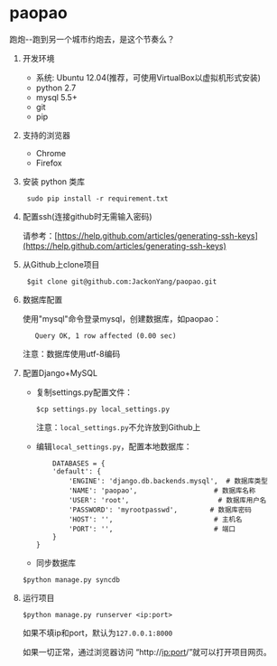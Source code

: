 paopao
======

跑炮--跑到另一个城市约炮去，是这个节奏么？

1. 开发环境

    - 系统: Ubuntu 12.04(推荐，可使用VirtualBox以虚拟机形式安装)
    - python 2.7
    - mysql 5.5+
    - git
    - pip

2. 支持的浏览器

    - Chrome
    - Firefox

3. 安装 python 类库

    ``` sudo pip install -r requirement.txt```

4. 配置ssh(连接github时无需输入密码)

    请参考：[https://help.github.com/articles/generating-ssh-keys](https://help.github.com/articles/generating-ssh-keys)

5. 从Github上clone项目

    ``` $git clone git@github.com:JackonYang/paopao.git```

6. 数据库配置

    使用"mysql"命令登录mysql，创建数据库，如paopao：

    ```mysql>create database paopao;
       Query OK, 1 row affected (0.00 sec)
    ```

    注意：数据库使用utf-8编码

7. 配置Django+MySQL

    - 复制settings.py配置文件：

        ```$cp settings.py local_settings.py```

        注意：`local_settings.py`不允许放到Github上

    - 编辑`local_settings.py`，配置本地数据库：

        ```
            DATABASES = {
            'default': {
                'ENGINE': 'django.db.backends.mysql',  # 数据库类型
                'NAME': 'paopao',                   # 数据库名称   
                'USER': 'root',                      # 数据库用户名
                'PASSWORD': 'myrootpasswd',        # 数据库密码       
                'HOST': '',                         # 主机名
                'PORT': '',                         # 端口
            }
        }
        ```

    - 同步数据库

    `$python manage.py syncdb`

8. 运行项目

    `$python manage.py runserver <ip:port>`

    如果不填ip和port，默认为`127.0.0.1:8000`

    如果一切正常，通过浏览器访问 “http://<ip:port>/”就可以打开项目网页。
